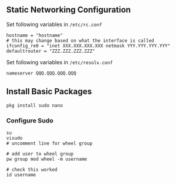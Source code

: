## Static Networking Configuration

Set following variables in `/etc/rc.conf`
```
hostname = "hostname"
# this may change based on what the interface is called
ifconfig_re0 = "inet XXX.XXX.XXX.XXX netmask YYY.YYY.YYY.YYY"
defaultrouter = "ZZZ.ZZZ.ZZZ.ZZZ"
```

Set following variables in `/etc/resolv.conf`
```
nameserver QQQ.QQQ.QQQ.QQQ
```

## Install Basic Packages
```
pkg install sudo nano
```

### Configure Sudo
```
su
visudo
# uncomment line for wheel group

# add user to wheel group
pw group mod wheel -m username

# check this worked
id username
```
